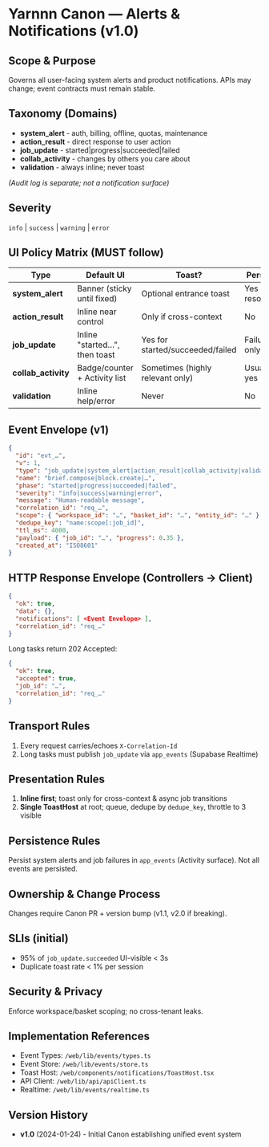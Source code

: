 # Yarnnn Canon — Alerts & Notifications (v1.0)

## Scope & Purpose

Governs all user-facing system alerts and product notifications. APIs may change; event contracts must remain stable.

## Taxonomy (Domains)

- **system_alert** - auth, billing, offline, quotas, maintenance
- **action_result** - direct response to user action  
- **job_update** - started|progress|succeeded|failed
- **collab_activity** - changes by others you care about
- **validation** - always inline; never toast

*(Audit log is separate; not a notification surface)*

## Severity

`info` | `success` | `warning` | `error`

## UI Policy Matrix (MUST follow)

| Type | Default UI | Toast? | Persist? |
|------|-----------|--------|----------|
| **system_alert** | Banner (sticky until fixed) | Optional entrance toast | Yes (until resolved) |
| **action_result** | Inline near control | Only if cross-context | No |
| **job_update** | Inline "started…", then toast | Yes for started/succeeded/failed | Failures only |
| **collab_activity** | Badge/counter + Activity list | Sometimes (highly relevant only) | Usually yes |
| **validation** | Inline help/error | Never | No |

## Event Envelope (v1)

```json
{
  "id": "evt_…",
  "v": 1,
  "type": "job_update|system_alert|action_result|collab_activity|validation",
  "name": "brief.compose|block.create|…",
  "phase": "started|progress|succeeded|failed",
  "severity": "info|success|warning|error",
  "message": "Human-readable message",
  "correlation_id": "req_…",
  "scope": { "workspace_id": "…", "basket_id": "…", "entity_id": "…" },
  "dedupe_key": "name:scope[:job_id]",
  "ttl_ms": 4000,
  "payload": { "job_id": "…", "progress": 0.35 },
  "created_at": "ISO8601"
}
```

## HTTP Response Envelope (Controllers → Client)

```json
{
  "ok": true,
  "data": {},
  "notifications": [ <Event Envelope> ],
  "correlation_id": "req_…"
}
```

Long tasks return 202 Accepted:
```json
{ 
  "ok": true, 
  "accepted": true, 
  "job_id": "…", 
  "correlation_id": "req_…" 
}
```

## Transport Rules

1. Every request carries/echoes `X-Correlation-Id`
2. Long tasks must publish `job_update` via `app_events` (Supabase Realtime)

## Presentation Rules

1. **Inline first**; toast only for cross-context & async job transitions
2. **Single ToastHost** at root; queue, dedupe by `dedupe_key`, throttle to 3 visible

## Persistence Rules

Persist system alerts and job failures in `app_events` (Activity surface). Not all events are persisted.

## Ownership & Change Process

Changes require Canon PR + version bump (v1.1, v2.0 if breaking).

## SLIs (initial)

- 95% of `job_update.succeeded` UI-visible < 3s
- Duplicate toast rate < 1% per session

## Security & Privacy

Enforce workspace/basket scoping; no cross-tenant leaks.

## Implementation References

- Event Types: `/web/lib/events/types.ts`
- Event Store: `/web/lib/events/store.ts`
- Toast Host: `/web/components/notifications/ToastHost.tsx`
- API Client: `/web/lib/api/apiClient.ts`
- Realtime: `/web/lib/events/realtime.ts`

## Version History

- **v1.0** (2024-01-24) - Initial Canon establishing unified event system